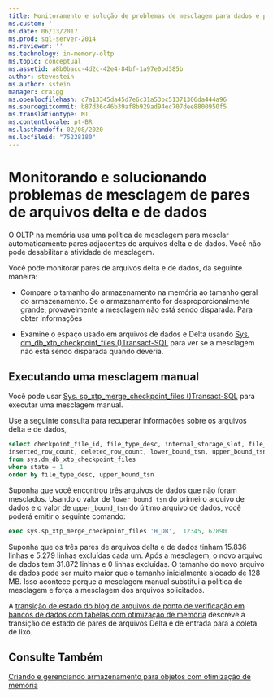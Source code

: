 ```yaml
---
title: Monitoramento e solução de problemas de mesclagem para dados e pares de arquivos Delta | Microsoft Docs
ms.custom: ''
ms.date: 06/13/2017
ms.prod: sql-server-2014
ms.reviewer: ''
ms.technology: in-memory-oltp
ms.topic: conceptual
ms.assetid: a8b0bacc-4d2c-42e4-84bf-1a97e0bd385b
author: stevestein
ms.author: sstein
manager: craigg
ms.openlocfilehash: c7a13345da45d7e6c31a53bc51371306da444a96
ms.sourcegitcommit: b87d36c46b39af8b929ad94ec707dee8800950f5
ms.translationtype: MT
ms.contentlocale: pt-BR
ms.lasthandoff: 02/08/2020
ms.locfileid: "75228180"
---
```

# <a name="monitoring-and-troubleshooting-merge-for-data-and-delta-file-pairs"></a>Monitorando e solucionando problemas de mesclagem de pares de arquivos delta e de dados
  O OLTP na memória usa uma política de mesclagem para mesclar automaticamente pares adjacentes de arquivos delta e de dados. Você não pode desabilitar a atividade de mesclagem.  
  
 Você pode monitorar pares de arquivos delta e de dados, da seguinte maneira:  
  
-   Compare o tamanho do armazenamento na memória ao tamanho geral do armazenamento. Se o armazenamento for desproporcionalmente grande, provavelmente a mesclagem não está sendo disparada. Para obter informações  
  
-   Examine o espaço usado em arquivos de dados e Delta usando [Sys. dm_db_xtp_checkpoint_files &#40;&#41;Transact-SQL](/sql/relational-databases/system-dynamic-management-views/sys-dm-db-xtp-checkpoint-files-transact-sql) para ver se a mesclagem não está sendo disparada quando deveria.  
  
## <a name="performing-a-manual-merge"></a>Executando uma mesclagem manual  
 Você pode usar [Sys. sp_xtp_merge_checkpoint_files &#40;&#41;Transact-SQL](/sql/relational-databases/system-stored-procedures/sys-sp-xtp-merge-checkpoint-files-transact-sql) para executar uma mesclagem manual.  
  
 Use a seguinte consulta para recuperar informações sobre os arquivos delta e de dados,  
  
```sql  
select checkpoint_file_id, file_type_desc, internal_storage_slot, file_size_in_bytes, file_size_used_in_bytes,   
inserted_row_count, deleted_row_count, lower_bound_tsn, upper_bound_tsn   
from sys.dm_db_xtp_checkpoint_files  
where state = 1  
order by file_type_desc, upper_bound_tsn  
```  
  
 Suponha que você encontrou três arquivos de dados que não foram mesclados. Usando o valor de `lower_bound_tsn` do primeiro arquivo de dados e o valor de `upper_bound_tsn` do último arquivo de dados, você poderá emitir o seguinte comando:  
  
```sql  
exec sys.sp_xtp_merge_checkpoint_files 'H_DB',  12345, 67890  
```  
  
 Suponha que os três pares de arquivos delta e de dados tinham 15.836 linhas e 5.279 linhas excluídas cada um. Após a mesclagem, o novo arquivo de dados tem 31.872 linhas e 0 linhas excluídas. O tamanho do novo arquivo de dados pode ser muito maior que o tamanho inicialmente alocado de 128 MB. Isso acontece porque a mesclagem manual substitui a política de mesclagem e força a mesclagem dos arquivos solicitados.  
  
 A [transição de estado do blog de arquivos de ponto de verificação em bancos de dados com tabelas com otimização de memória](https://blogs.technet.com/b/dataplatforminsider/archive/2014/01/23/state-transition-of-checkpoint-files-in-databases-with-memory-optimized-tables.aspx) descreve a transição de estado de pares de arquivos Delta e de entrada para a coleta de lixo.  
  
## <a name="see-also"></a>Consulte Também  
 [Criando e gerenciando armazenamento para objetos com otimização de memória](../relational-databases/in-memory-oltp/creating-and-managing-storage-for-memory-optimized-objects.md)  
  

